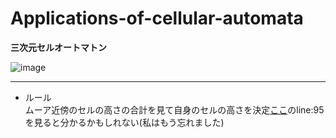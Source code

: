 # Applications-of-cellular-automata
**三次元セルオートマトン**

![image](https://user-images.githubusercontent.com/64544361/118384552-d190f680-b641-11eb-9396-590e703332af.png)

---
- ルール\
ムーア近傍のセルの高さの合計を見て自身のセルの高さを決定[ここ](https://github.com/Forenard/Applications-of-cellular-automata/blob/main/Applications-of-cellular-automata/Assets/Scripts/Generator.cs)のline:95を見ると分かるかもしれない(私はもう忘れました)
